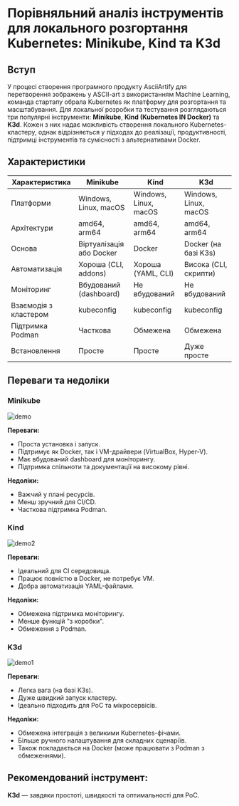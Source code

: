 # Порівняльний аналіз інструментів для локального розгортання Kubernetes: Minikube, Kind та K3d

## Вступ

У процесі створення програмного продукту AsciiArtify для перетворення зображень у ASCII-art з використанням Machine Learning, команда стартапу обрала Kubernetes як платформу для розгортання та масштабування. Для локальної розробки та тестування розглядаються три популярні інструменти: **Minikube**, **Kind (Kubernetes IN Docker)** та **K3d**. Кожен з них надає можливість створення локального Kubernetes-кластеру, однак відрізняється у підходах до реалізації, продуктивності, підтримці інструментів та сумісності з альтернативами Docker.

## Характеристики

| Характеристика              | Minikube                  | Kind                      | K3d                          |
|----------------------------|---------------------------|---------------------------|------------------------------|
| Платформи                  | Windows, Linux, macOS     | Windows, Linux, macOS     | Windows, Linux, macOS         |
| Архітектури                | amd64, arm64              | amd64, arm64              | amd64, arm64                  |
| Основа                     | Віртуалізація або Docker  | Docker                    | Docker (на базі K3s)          |
| Автоматизація              | Хороша (CLI, addons)      | Хороша (YAML, CLI)        | Висока (CLI, скрипти)         |
| Моніторинг                 | Вбудований (dashboard)    | Не вбудований             | Не вбудований                 |
| Взаємодія з кластером      | kubeconfig                | kubeconfig                | kubeconfig                   |
| Підтримка Podman           | Часткова                  | Обмежена                  | Обмежена                     |
| Встановлення               | Просте                    | Просте                    | Дуже просте                  |

## Переваги та недоліки

### Minikube

![demo](https://github.com/user-attachments/assets/52486353-4040-47f3-865f-14e5aa72ae7b)

**Переваги:**

- Проста установка і запуск.
- Підтримує як Docker, так і VM-драйвери (VirtualBox, Hyper-V).
- Має вбудований dashboard для моніторингу.
- Підтримка спільноти та документації на високому рівні.

**Недоліки:**

- Важчий у плані ресурсів.
- Менш зручний для CI/CD.
- Часткова підтримка Podman.

### Kind

![demo2](https://github.com/user-attachments/assets/dc7b1590-16af-44f6-944d-3f7b81310ea8)

**Переваги:**

- Ідеальний для CI середовища.
- Працює повністю в Docker, не потребує VM.
- Добра автоматизація YAML-файлами.

**Недоліки:**

- Обмежена підтримка моніторингу.
- Менше функцій "з коробки".
- Обмеження з Podman.

### K3d

![demo1](https://github.com/user-attachments/assets/51962e46-f241-4a40-a509-cded1361b1ba)

**Переваги:**

- Легка вага (на базі K3s).
- Дуже швидкий запуск кластеру.
- Ідеально підходить для PoC та мікросервісів.

**Недоліки:**

- Обмежена інтеграція з великими Kubernetes-фічами.
- Більше ручного налаштування для складних сценаріїв.
- Також покладається на Docker (може працювати з Podman з обмеженнями).

## Рекомендований інструмент: 
**K3d** — завдяки простоті, швидкості та оптимальності для PoC.


